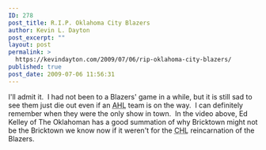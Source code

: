 ```yaml
---
ID: 278
post_title: R.I.P. Oklahoma City Blazers
author: Kevin L. Dayton
post_excerpt: ""
layout: post
permalink: >
  https://kevindayton.com/2009/07/06/rip-oklahoma-city-blazers/
published: true
post_date: 2009-07-06 11:56:31
---
```



I'll admit it.  I had not been to a Blazers' game in a while, but it is still sad to see them just die out even if an <acronym title="American Hockey League">AHL</acronym> team is on the way.  I can definitely remember when they were the only show in town.  In the video above, Ed Kelley of The Oklahoman has a good summation of why Bricktown might not be the Bricktown we know now if it weren't for the <acronym title="Central Hockey League">CHL</acronym> reincarnation of the Blazers.